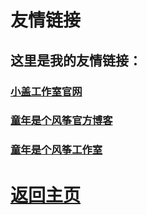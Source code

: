 # 友情链接

## 这里是我的友情链接：

### [小盖工作室官网](http://g-studio.sxl.cn/)

### [童年是个风筝官方博客](https://sctop.github.io/)

### [童年是个风筝工作室](http://cortanasystem.icoc.me/)


# [返回主页](https://a2791595978.github.io)
